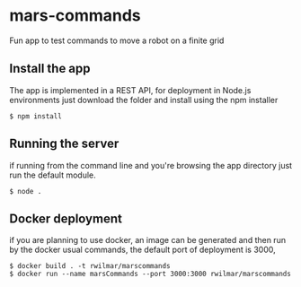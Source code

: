 # mars-commands
Fun app to test commands to move a robot on a finite grid


## Install the app
The app is implemented in a REST API, for deployment in Node.js environments just download the folder and install using the npm installer
```
$ npm install 
```

## Running the server
if running from the command line and you're browsing the app directory just run the default module.
```
$ node .
```
## Docker deployment
if you are planning to use docker, an image can be generated and then run by the docker usual commands, the default port of deployment is 3000,
```
$ docker build . -t rwilmar/marscommands
$ docker run --name marsCommands --port 3000:3000 rwilmar/marscommands 
```